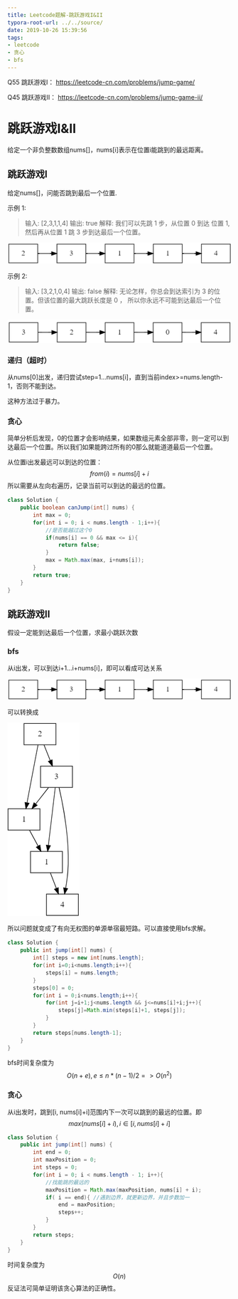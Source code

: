 ```yaml
---
title: Leetcode题解-跳跃游戏I&II
typora-root-url: ../../source/
date: 2019-10-26 15:39:56
tags:
- leetcode
- 贪心
- bfs
---
```




Q55 跳跃游戏I： https://leetcode-cn.com/problems/jump-game/ 

Q45 跳跃游戏II： https://leetcode-cn.com/problems/jump-game-ii/ 

<!--more-->

# 跳跃游戏I&II

给定一个非负整数数组nums[]，nums[i]表示在位置i能跳到的最远距离。

## 跳跃游戏I

给定nums[]，问能否跳到最后一个位置.

示例 1:

> 输入: [2,3,1,1,4]
> 输出: true
> 解释: 我们可以先跳 1 步，从位置 0 到达 位置 1, 然后再从位置 1 跳 3 步到达最后一个位置。

![1572081547210](/imgs/1572081547210.png)

示例 2:

> 输入: [3,2,1,0,4]
> 输出: false
> 解释: 无论怎样，你总会到达索引为 3 的位置。但该位置的最大跳跃长度是 0 ， 所以你永远不可能到达最后一个位置。

![1572081945192](/imgs/1572081945192.png)

### 递归（超时）

从nums[0]出发，递归尝试step=1...nums[i]，直到当前index>=nums.length-1，否则不能到达。

这种方法过于暴力。

### 贪心

简单分析后发现，0的位置才会影响结果，如果数组元素全部非零，则一定可以到达最后一个位置。所以我们如果能跨过所有的0那么就能道道最后一个位置。

从位置i出发最远可以到达的位置：
$$
from(i)=nums[i]+i
$$
所以需要从左向右遍历，记录当前可以到达的最远的位置。

```java
class Solution {
    public boolean canJump(int[] nums) {
        int max = 0;
        for(int i = 0; i < nums.length - 1;i++){
            //是否能越过这个0
            if(nums[i] == 0 && max <= i){
                return false;
            }
            max = Math.max(max, i+nums[i]);
        }
        return true;
    }
}
```

## 跳跃游戏II

假设一定能到达最后一个位置，求最小跳跃次数

### bfs

从i出发，可以到达i+1...i+nums[i]，即可以看成可达关系

![1572081547210](/imgs/1572081547210.png)

可以转换成

![1572083200620](/imgs/1572083200620.png)

所以问题就变成了有向无权图的单源单宿最短路。可以直接使用bfs求解。

```java
class Solution {
    public int jump(int[] nums) {
        int[] steps = new int[nums.length];
        for(int i=0;i<nums.length;i++){
            steps[i] = nums.length;
        }
        steps[0] = 0;
        for(int i = 0;i<nums.length;i++){
            for(int j=i+1;j<nums.length && j<=nums[i]+i;j++){
                steps[j]=Math.min(steps[i]+1, steps[j]);
            }
        }
        return steps[nums.length-1];
    }
}
```

bfs时间复杂度为
$$
O(n+e),e \leq n*(n-1)/2  =>  O(n^2)
$$


### 贪心

从i出发时，跳到[i, nums[i]+i]范围内下一次可以跳到的最远的位置。即
$$
max(nums[i]+i),i \in [i,nums[i]+i]
$$

```java
class Solution {
    public int jump(int[] nums) {
        int end = 0;
        int maxPosition = 0; 
        int steps = 0;
        for(int i = 0; i < nums.length - 1; i++){
            //找能跳的最远的
            maxPosition = Math.max(maxPosition, nums[i] + i); 
            if( i == end){ //遇到边界，就更新边界，并且步数加一
                end = maxPosition;
                steps++;
            }
        }
        return steps;
    }
}
```

时间复杂度为
$$
O(n)
$$
反证法可简单证明该贪心算法的正确性。